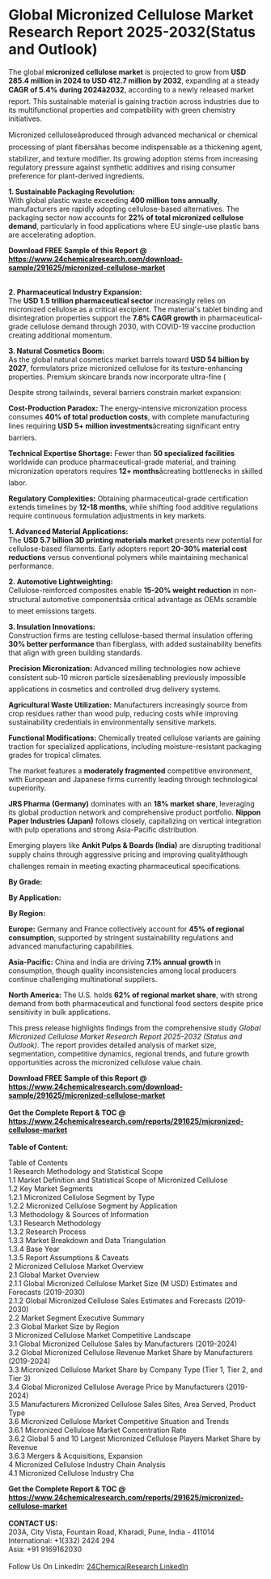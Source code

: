 <h1>Global Micronized Cellulose Market Research Report 2025-2032(Status and Outlook)</h1><p>The global <strong>micronized cellulose market</strong> is projected to grow from <strong>USD 285.4 million in 2024 to USD 412.7 million by 2032</strong>, expanding at a steady <strong>CAGR of 5.4% during 2024â2032</strong>, according to a newly released market report. This sustainable material is gaining traction across industries due to its multifunctional properties and compatibility with green chemistry initiatives.</p><p>Micronized celluloseâproduced through advanced mechanical or chemical processing of plant fibersâhas become indispensable as a thickening agent, stabilizer, and texture modifier. Its growing adoption stems from increasing regulatory pressure against synthetic additives and rising consumer preference for plant-derived ingredients.</p><p><strong>1. Sustainable Packaging Revolution:</strong><br>
With global plastic waste exceeding <strong>400 million tons annually</strong>, manufacturers are rapidly adopting cellulose-based alternatives. The packaging sector now accounts for <strong>22% of total micronized cellulose demand</strong>, particularly in food applications where EU single-use plastic bans are accelerating adoption.</p><div><b>Download FREE Sample of this Report @ 
            <a href="https://www.24chemicalresearch.com/download-sample/291625/micronized-cellulose-market">
            https://www.24chemicalresearch.com/download-sample/291625/micronized-cellulose-market</a></b></div><br><p><strong>2. Pharmaceutical Industry Expansion:</strong><br>
The <strong>USD 1.5 trillion pharmaceutical sector</strong> increasingly relies on micronized cellulose as a critical excipient. The material's tablet binding and disintegration properties support the <strong>7.8% CAGR growth</strong> in pharmaceutical-grade cellulose demand through 2030, with COVID-19 vaccine production creating additional momentum.</p><p><strong>3. Natural Cosmetics Boom:</strong><br>
As the global natural cosmetics market barrels toward <strong>USD 54 billion by 2027</strong>, formulators prize micronized cellulose for its texture-enhancing properties. Premium skincare brands now incorporate ultra-fine (

</p><p>Despite strong tailwinds, several barriers constrain market expansion:</p><p><strong>Cost-Production Paradox:</strong> The energy-intensive micronization process consumes <strong>40% of total production costs</strong>, with complete manufacturing lines requiring <strong>USD 5+ million investments</strong>âcreating significant entry barriers.</p><p><strong>Technical Expertise Shortage:</strong> Fewer than <strong>50 specialized facilities</strong> worldwide can produce pharmaceutical-grade material, and training micronization operators requires <strong>12+ months</strong>âcreating bottlenecks in skilled labor.</p><p><strong>Regulatory Complexities:</strong> Obtaining pharmaceutical-grade certification extends timelines by <strong>12-18 months</strong>, while shifting food additive regulations require continuous formulation adjustments in key markets.</p><p><strong>1. Advanced Material Applications:</strong><br>
The <strong>USD 5.7 billion 3D printing materials market</strong> presents new potential for cellulose-based filaments. Early adopters report <strong>20-30% material cost reductions</strong> versus conventional polymers while maintaining mechanical performance.</p><p><strong>2. Automotive Lightweighting:</strong><br>
Cellulose-reinforced composites enable <strong>15-20% weight reduction</strong> in non-structural automotive componentsâa critical advantage as OEMs scramble to meet emissions targets.</p><p><strong>3. Insulation Innovations:</strong><br>
Construction firms are testing cellulose-based thermal insulation offering <strong>30% better performance</strong> than fiberglass, with added sustainability benefits that align with green building standards.</p><p><strong>Precision Micronization:</strong> Advanced milling technologies now achieve consistent sub-10 micron particle sizesâenabling previously impossible applications in cosmetics and controlled drug delivery systems.</p><p><strong>Agricultural Waste Utilization:</strong> Manufacturers increasingly source from crop residues rather than wood pulp, reducing costs while improving sustainability credentials in environmentally sensitive markets.</p><p><strong>Functional Modifications:</strong> Chemically treated cellulose variants are gaining traction for specialized applications, including moisture-resistant packaging grades for tropical climates.</p><p>The market features a <strong>moderately fragmented</strong> competitive environment, with European and Japanese firms currently leading through technological superiority.</p><p><strong>JRS Pharma (Germany)</strong> dominates with an <strong>18% market share</strong>, leveraging its global production network and comprehensive product portfolio. <strong>Nippon Paper Industries (Japan)</strong> follows closely, capitalizing on vertical integration with pulp operations and strong Asia-Pacific distribution.</p><p>Emerging players like <strong>Ankit Pulps &amp; Boards (India)</strong> are disrupting traditional supply chains through aggressive pricing and improving qualityâthough challenges remain in meeting exacting pharmaceutical specifications.</p><p><strong>By Grade:</strong></p><p><strong>By Application:</strong></p><p><strong>By Region:</strong></p><p><strong>Europe:</strong> Germany and France collectively account for <strong>45% of regional consumption</strong>, supported by stringent sustainability regulations and advanced manufacturing capabilities.</p><p><strong>Asia-Pacific:</strong> China and India are driving <strong>7.1% annual growth</strong> in consumption, though quality inconsistencies among local producers continue challenging multinational suppliers.</p><p><strong>North America:</strong> The U.S. holds <strong>62% of regional market share</strong>, with strong demand from both pharmaceutical and functional food sectors despite price sensitivity in bulk applications.</p><p>This press release highlights findings from the comprehensive study <em>Global Micronized Cellulose Market Research Report 2025-2032 (Status and Outlook)</em>. The report provides detailed analysis of market size, segmentation, competitive dynamics, regional trends, and future growth opportunities across the micronized cellulose value chain.</p><div><b>Download FREE Sample of this Report @ 
            <a href="https://www.24chemicalresearch.com/download-sample/291625/micronized-cellulose-market">
            https://www.24chemicalresearch.com/download-sample/291625/micronized-cellulose-market</a></b></div><br><div><b>Get the Complete Report & TOC @ 
            <a href="https://www.24chemicalresearch.com/reports/291625/micronized-cellulose-market">
            https://www.24chemicalresearch.com/reports/291625/micronized-cellulose-market</a></b></div><br>
            <b>Table of Content:</b><p>Table of Contents<br />
1 Research Methodology and Statistical Scope<br />
1.1 Market Definition and Statistical Scope of Micronized Cellulose<br />
1.2 Key Market Segments<br />
1.2.1 Micronized Cellulose Segment by Type<br />
1.2.2 Micronized Cellulose Segment by Application<br />
1.3 Methodology & Sources of Information<br />
1.3.1 Research Methodology<br />
1.3.2 Research Process<br />
1.3.3 Market Breakdown and Data Triangulation<br />
1.3.4 Base Year<br />
1.3.5 Report Assumptions & Caveats<br />
2 Micronized Cellulose Market Overview<br />
2.1 Global Market Overview<br />
2.1.1 Global Micronized Cellulose Market Size (M USD) Estimates and Forecasts (2019-2030)<br />
2.1.2 Global Micronized Cellulose Sales Estimates and Forecasts (2019-2030)<br />
2.2 Market Segment Executive Summary<br />
2.3 Global Market Size by Region<br />
3 Micronized Cellulose Market Competitive Landscape<br />
3.1 Global Micronized Cellulose Sales by Manufacturers (2019-2024)<br />
3.2 Global Micronized Cellulose Revenue Market Share by Manufacturers (2019-2024)<br />
3.3 Micronized Cellulose Market Share by Company Type (Tier 1, Tier 2, and Tier 3)<br />
3.4 Global Micronized Cellulose Average Price by Manufacturers (2019-2024)<br />
3.5 Manufacturers Micronized Cellulose Sales Sites, Area Served, Product Type<br />
3.6 Micronized Cellulose Market Competitive Situation and Trends<br />
3.6.1 Micronized Cellulose Market Concentration Rate<br />
3.6.2 Global 5 and 10 Largest Micronized Cellulose Players Market Share by Revenue<br />
3.6.3 Mergers & Acquisitions, Expansion<br />
4 Micronized Cellulose Industry Chain Analysis<br />
4.1 Micronized Cellulose Industry Cha</p><div><b>Get the Complete Report & TOC @ 
            <a href="https://www.24chemicalresearch.com/reports/291625/micronized-cellulose-market">
            https://www.24chemicalresearch.com/reports/291625/micronized-cellulose-market</a></b></div><br><b>CONTACT US:</b><br>
            203A, City Vista, Fountain Road, Kharadi, Pune, India - 411014<br>
            International: +1(332) 2424 294<br>
            Asia: +91 9169162030 <br><br>
            Follow Us On LinkedIn: <a href="https://www.linkedin.com/company/24chemicalresearch/">24ChemicalResearch LinkedIn</a>